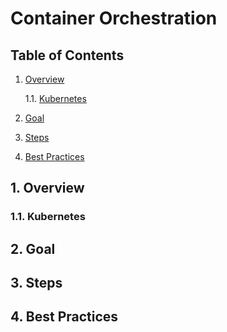 # Container Orchestration

## Table of Contents

1. [Overview](#1-Overview)

   1.1. [Kubernetes](#1.1.-Kubernetes)

2. [Goal](#2-Goal)

3. [Steps](#3-Steps)

4. [Best Practices](#4.-Best-Practices)



## 1. Overview

### 1.1. Kubernetes



## 2. Goal



## 3. Steps



## 4. Best Practices

